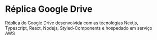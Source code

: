 # Réplica Google Drive

Réplica do Google Drive desenvolvida com as tecnologias Nextjs, Typescript, React, Nodejs, Styled-Components e hospedado em serviço AWS
